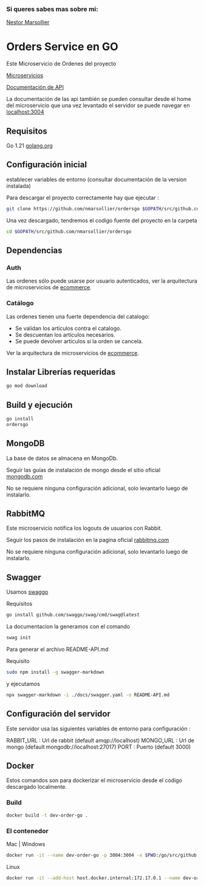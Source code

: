 ### Si queres sabes mas sobre mi:
[Nestor Marsollier](https://github.com/nmarsollier/profile)

# Orders Service en GO

Este Microservicio de Ordenes del proyecto

[Microservicios](https://github.com/nmarsollier/ecommerce)


[Documentación de API](./README-API.md)

La documentación de las api también se pueden consultar desde el home del microservicio
que una vez levantado el servidor se puede navegar en [localhost:3004](http://localhost:3004/docs/index.html)

## Requisitos

Go 1.21  [golang.org](https://golang.org/doc/install)


## Configuración inicial

establecer variables de entorno (consultar documentación de la version instalada)

Para descargar el proyecto correctamente hay que ejecutar :

```bash
git clone https://github.com/nmarsollier/ordersgo $GOPATH/src/github.com/nmarsollier/ordersgo
```

Una vez descargado, tendremos el codigo fuente del proyecto en la carpeta

```bash
cd $GOPATH/src/github.com/nmarsollier/ordersgo
```


## Dependencias

### Auth

Las ordenes sólo puede usarse por usuario autenticados, ver la arquitectura de microservicios de [ecommerce](https://github.com/nmarsollier/ecommerce).

### Catálogo

Las ordenes tienen una fuerte dependencia del catalogo:

- Se validan los artículos contra el catalogo.
- Se descuentan los artículos necesarios.
- Se puede devolver articulos si la orden se cancela.

Ver la arquitectura de microservicios de [ecommerce](https://github.com/nmarsollier/ecommerce).


## Instalar Librerías requeridas


```bash
go mod download
```

Build y ejecución
-

```bash
go install
ordersgo
```

## MongoDB

La base de datos se almacena en MongoDb.

Seguir las guías de instalación de mongo desde el sitio oficial [mongodb.com](https://www.mongodb.com/download-center#community)

No se requiere ninguna configuración adicional, solo levantarlo luego de instalarlo.

## RabbitMQ

Este microservicio notifica los logouts de usuarios con Rabbit.

Seguir los pasos de instalación en la pagina oficial [rabbitmq.com](https://www.rabbitmq.com/)

No se requiere ninguna configuración adicional, solo levantarlo luego de instalarlo.

## Swagger

Usamos [swaggo](https://github.com/swaggo/swag)

Requisitos 

```bash
go install github.com/swaggo/swag/cmd/swag@latest
```

La documentacion la generamos con el comando

```bash
swag init
```

Para generar el archivo README-API.md

Requisito 

```bash
sudo npm install -g swagger-markdown
```

y ejecutamos 

```bash
npx swagger-markdown -i ./docs/swagger.yaml -o README-API.md
```

## Configuración del servidor

Este servidor usa las siguientes variables de entorno para configuración :

RABBIT_URL : Url de rabbit (default amqp://localhost)
MONGO_URL : Url de mongo (default mongodb://localhost:27017)
PORT : Puerto (default 3000)

## Docker

Estos comandos son para dockerizar el microservicio desde el codigo descargado localmente.

### Build

```bash
docker build -t dev-order-go .
```

### El contenedor

Mac | Windows
```bash
docker run -it --name dev-order-go -p 3004:3004 -v $PWD:/go/src/github.com/nmarsollier/ordersgo dev-order-go
```

Linux
```bash
docker run -it --add-host host.docker.internal:172.17.0.1 --name dev-order-go -p 3004:3004 -v $PWD:/go/src/github.com/nmarsollier/ordersgo dev-order-go
```